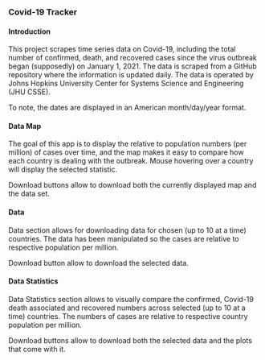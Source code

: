 ### Covid-19 Tracker

#### Introduction

This project scrapes time series data on Covid-19, including the total number of confirmed, death, and recovered cases since the virus outbreak began (supposedly) on January 1, 2021. The data is scraped from a GitHub repository where the information is updated daily. The data is operated by Johns Hopkins University Center for Systems Science and Engineering (JHU CSSE). 

To note, the dates are displayed in an American month/day/year format. 

#### Data Map

The goal of this app is to display the relative to population numbers (per million) of cases over time, and the map makes it easy to compare how each country is dealing with the outbreak. Mouse hovering over a country will display the selected statistic.

Download buttons allow to download both the currently displayed map and the data set.

#### Data

Data section allows for downloading data for chosen (up to 10 at a time) countries.  The data has been manipulated so the cases are relative to respective population per million.

Download button allow to download the selected data.

#### Data Statistics

Data Statistics section allows to visually compare the confirmed, Covid-19 death associated and recovered numbers across selected (up to 10 at a time) countries. The numbers of cases are relative to respective country population per million.

Download buttons allow to download both the selected data and the plots that come with it.
